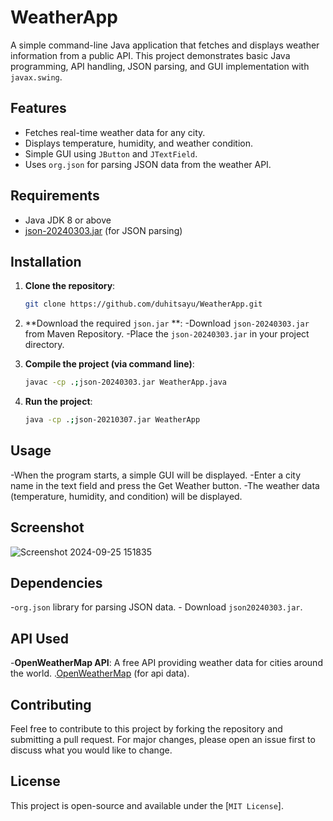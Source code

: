 # WeatherApp

A simple command-line Java application that fetches and displays weather information from a public API. This project demonstrates basic Java programming, API handling, JSON parsing, and GUI implementation with `javax.swing`.

## Features

- Fetches real-time weather data for any city.
- Displays temperature, humidity, and weather condition.
- Simple GUI using `JButton` and `JTextField`.
- Uses `org.json` for parsing JSON data from the weather API.

## Requirements

- Java JDK 8 or above
- [json-20240303.jar](https://mvnrepository.com/artifact/org.json/json/20240303) (for JSON parsing)

## Installation

1. **Clone the repository**:
   ```bash
   git clone https://github.com/duhitsayu/WeatherApp.git
2. **Download the required `json.jar` **:
    -Download `json-20240303.jar` from Maven Repository.
    -Place the `json-20240303.jar` in your project directory.

3. **Compile the project (via command line)**:
   ```bash
   javac -cp .;json-20240303.jar WeatherApp.java
   
4. **Run the project**:
   ```bash
   java -cp .;json-20210307.jar WeatherApp 

## Usage

-When the program starts, a simple GUI will be displayed.
-Enter a city name in the text field and press the Get Weather button.
-The weather data (temperature, humidity, and condition) will be displayed.

## Screenshot
 ![Screenshot 2024-09-25 151835](https://github.com/user-attachments/assets/db8a63bf-39dc-4c93-97fc-5ca3693ca77c)


## Dependencies
-`org.json` library for parsing JSON data.
     - Download `json20240303.jar`.

## API Used
-**OpenWeatherMap API**: A free API providing weather data for cities around the world.
     .[OpenWeatherMap](https://openweathermap.org/api) (for api data).

## Contributing
Feel free to contribute to this project by forking the repository and submitting a pull request. For major changes, please open an issue first to discuss what you would like to change.

## License
This project is open-source and available under the [`MIT License`].

    
